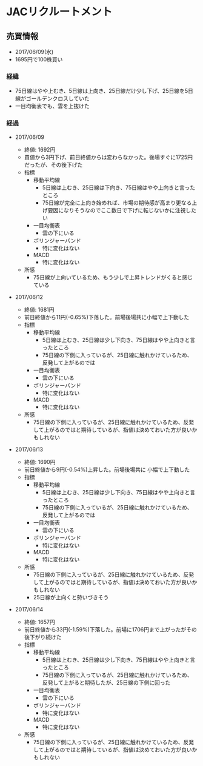 # JACリクルートメント
## 売買情報
- 2017/06/09(水)
- 1695円で100株買い

### 経緯
- 75日線はやや上むき、5日線は上向き、25日線だけ少し下げ、25日線を5日線がゴールデンクロスしていた
- 一目均衡表でも、雲を上抜けた

### 経過
- 2017/06/09
    - 終値: 1692円
    - 買値から3円下げ、前日終値からは変わらなかった。後場すぐに1725円だったが、その後下げた
    - 指標
      - 移動平均線
        - 5日線は上むき、25日線は下向き、75日線はやや上向きと言ったところ
        - 75日線が完全に上向き始めれば、市場の期待感が高まり更なる上げ要因になりそうなのでここ数日で下げに転じないかに注視したい
      - 一目均衡表
        - 雲の下にいる
      - ボリンジャーバンド
        - 特に変化はない
      - MACD
        - 特に変化はない
    - 所感
      - 75日線が上向いているため、もう少しで上昇トレンドがくると感じている

- 2017/06/12
    - 終値: 1681円
    - 前日終値から11円(-0.65%)下落した。前場後場共に小幅で上下動した
    - 指標
      - 移動平均線
        - 5日線は上むき、25日線は少し下向き、75日線はやや上向きと言ったところ
        - 75日線の下側に入っているが、25日線に触れかけているため、反発して上がるのでは
      - 一目均衡表
        - 雲の下にいる
      - ボリンジャーバンド
        - 特に変化はない
      - MACD
        - 特に変化はない
    - 所感
      - 75日線の下側に入っているが、25日線に触れかけているため、反発して上がるのではと期待しているが、指値は決めておいた方が良いかもしれない

- 2017/06/13
    - 終値: 1690円
    - 前日終値から9円(-0.54%)上昇した。前場後場共に 小幅で上下動した
    - 指標
      - 移動平均線
        - 5日線は上むき、25日線は少し下向き、75日線はやや上向きと言ったところ
        - 75日線の下側に入っているが、25日線に触れかけているため、反発して上がるのでは
      - 一目均衡表
        - 雲の下にいる
      - ボリンジャーバンド
        - 特に変化はない
      - MACD
        - 特に変化はない
    - 所感
      - 75日線の下側に入っているが、25日線に触れかけているため、反発して上がるのではと期待しているが、指値は決めておいた方が良いかもしれない
      - 25日線が上向くと勢いづきそう

- 2017/06/14
    - 終値: 1657円
    - 前日終値から33円(-1.59%)下落した。前場に1706円まで上がったがその後下がり続けた
    - 指標
      - 移動平均線
        - 5日線は上むき、25日線は少し下向き、75日線はやや上向きと言ったところ
        - 75日線の下側に入っているが、25日線に触れかけているため、反発して上がると期待したが、25日線の下側に回った
      - 一目均衡表
        - 雲の下にいる
      - ボリンジャーバンド
        - 特に変化はない
      - MACD
        - 特に変化はない
    - 所感
      - 75日線の下側に入っているが、25日線に触れかけているため、反発して上がるのではと期待しているが、指値は決めておいた方が良いかもしれない
